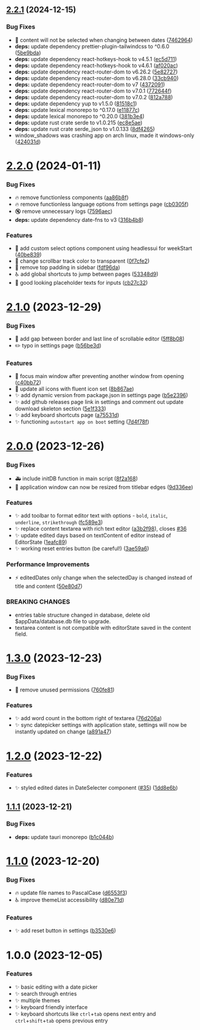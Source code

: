 ## [2.2.1](https://github.com/knownasnaffy/inner-ink/compare/v2.2.0...v2.2.1) (2024-12-15)


### Bug Fixes

* :bug: content will not be selected when changing between dates ([7462964](https://github.com/knownasnaffy/inner-ink/commit/74629643531b68c0f7705d11f8b330ddcc654dab))
* **deps:** update dependency prettier-plugin-tailwindcss to ^0.6.0 ([5be9bda](https://github.com/knownasnaffy/inner-ink/commit/5be9bda2f6451fb27805e3d39d7ceabcc0c87960))
* **deps:** update dependency react-hotkeys-hook to v4.5.1 ([ec5d711](https://github.com/knownasnaffy/inner-ink/commit/ec5d711837b34d5331287ffaf4822450dc03a905))
* **deps:** update dependency react-hotkeys-hook to v4.6.1 ([af020ac](https://github.com/knownasnaffy/inner-ink/commit/af020ac6f7bdda3517d5fed39488a2dc321f8daa))
* **deps:** update dependency react-router-dom to v6.26.2 ([5e82727](https://github.com/knownasnaffy/inner-ink/commit/5e82727dc51ceb0b7d71db37cd543cd46947e684))
* **deps:** update dependency react-router-dom to v6.28.0 ([33cb940](https://github.com/knownasnaffy/inner-ink/commit/33cb940579bcf327f996c9bbc507d9d0b3e579b7))
* **deps:** update dependency react-router-dom to v7 ([4372091](https://github.com/knownasnaffy/inner-ink/commit/4372091e79b1f13a26a492edd0ea222d24e85ae6))
* **deps:** update dependency react-router-dom to v7.0.1 ([772644f](https://github.com/knownasnaffy/inner-ink/commit/772644fc2e5ed0d19d42cc7c3622400ba728f2d1))
* **deps:** update dependency react-router-dom to v7.0.2 ([812a788](https://github.com/knownasnaffy/inner-ink/commit/812a788958d7896f754f5ed832a892ae325eb804))
* **deps:** update dependency yup to v1.5.0 ([81518c1](https://github.com/knownasnaffy/inner-ink/commit/81518c117e7127b063ebb0d47dcb728f907dce6e))
* **deps:** update lexical monorepo to ^0.17.0 ([e11877c](https://github.com/knownasnaffy/inner-ink/commit/e11877c2141e866218465d821c1aa9fa126b8960))
* **deps:** update lexical monorepo to ^0.20.0 ([381b3e4](https://github.com/knownasnaffy/inner-ink/commit/381b3e4c262720e8ca1ab92a14572a93b74181f8))
* **deps:** update rust crate serde to v1.0.215 ([ec8e5ae](https://github.com/knownasnaffy/inner-ink/commit/ec8e5ae529a0ed902a021878d80e42727c17f8ca))
* **deps:** update rust crate serde_json to v1.0.133 ([8df4265](https://github.com/knownasnaffy/inner-ink/commit/8df4265a52685e4ade2fe7473a12da50148e3540))
* window_shadows was crashing app on arch linux, made it windows-only ([424031d](https://github.com/knownasnaffy/inner-ink/commit/424031d845852a2a1cea54d90ce1cd124ed99e2a))

# [2.2.0](https://github.com/knownasnaffy/inner-ink/compare/v2.1.0...v2.2.0) (2024-01-11)


### Bug Fixes

* :fire: remove functionless components ([aa86b8f](https://github.com/knownasnaffy/inner-ink/commit/aa86b8fbeec5fbbfeef380716f9fd2d795c39aeb))
* :fire: remove functionless language options from settings page ([cb0305f](https://github.com/knownasnaffy/inner-ink/commit/cb0305fd9dbaf4dd5f46a7b632c2e693cb5a3ab1))
* :mute: remove unnecessary logs ([7596aec](https://github.com/knownasnaffy/inner-ink/commit/7596aec9192244e63227e875043302d748ca377e))
* **deps:** update dependency date-fns to v3 ([316b4b8](https://github.com/knownasnaffy/inner-ink/commit/316b4b8918232ce056a4288aa890ea763ceddbb3))


### Features

* :lipstick: add custom select options component using headlessui for weekStart ([40be839](https://github.com/knownasnaffy/inner-ink/commit/40be8398365dae0d3a152e4292cd2b45a495d02d))
* :lipstick: change scrollbar track color to transparent ([0f7cfe2](https://github.com/knownasnaffy/inner-ink/commit/0f7cfe23f6318fe276cb73a090b2d59c37fc6e4d))
* :lipstick: remove top padding in sidebar ([fdf96da](https://github.com/knownasnaffy/inner-ink/commit/fdf96da4427330b4703da8599afca9b914ed26ff))
* :wheelchair: add global shortcuts to jump between pages ([53348d9](https://github.com/knownasnaffy/inner-ink/commit/53348d9058a123ac4269624f723a4b48036c875b))
* 💖 good looking placeholder texts for inputs ([cb27c32](https://github.com/knownasnaffy/inner-ink/commit/cb27c324e2db8f8dee4b7715fe497aad8e9b42d8))

# [2.1.0](https://github.com/knownasnaffy/inner-ink/compare/v2.0.0...v2.1.0) (2023-12-29)


### Bug Fixes

* :lipstick: add gap between border and last line of scrollable editor ([5ff8b08](https://github.com/knownasnaffy/inner-ink/commit/5ff8b08c60fe352fbd6384847f0bb0bee18c6d51))
* :pencil2: typo in settings page ([b56be3d](https://github.com/knownasnaffy/inner-ink/commit/b56be3d49a8d11c6b790183b34f39c53c51a9312))


### Features

* :children_crossing: focus main window after preventing another window from opening ([c40bb72](https://github.com/knownasnaffy/inner-ink/commit/c40bb7235e04f1ab8b71a9a7286bee915e41a4be))
* :lipstick: update all icons with fluent icon set ([8b867ae](https://github.com/knownasnaffy/inner-ink/commit/8b867ae2416807c5648c75062950dc50ce88824a))
* :sparkles: add dynamic version from package.json in settings page ([b5e2396](https://github.com/knownasnaffy/inner-ink/commit/b5e2396a0ce1abedec0828f3f5d8d0d8cf9e1d30))
* :sparkles: add github releases page link in settings and comment out update download skeleton section ([5e1f333](https://github.com/knownasnaffy/inner-ink/commit/5e1f3335811447b40888b4bab87a1cb7ec82ae8c))
* :sparkles: add keyboard shortcuts page ([a75531d](https://github.com/knownasnaffy/inner-ink/commit/a75531dbff976450618abd1d3bc2e9f16fe40114))
* :sparkles: functioning `autostart app on boot` setting ([7d4f78f](https://github.com/knownasnaffy/inner-ink/commit/7d4f78f7ae4822de14da12d03ff05565a71661a1))

# [2.0.0](https://github.com/knownasnaffy/inner-ink/compare/v1.3.0...v2.0.0) (2023-12-26)


### Bug Fixes

* :ambulance: include initDB function in main script ([8f2a168](https://github.com/knownasnaffy/inner-ink/commit/8f2a1682185b85459100f5a94574a19f00e96ccf))
* :bug: application window can now be resized from titlebar edges ([9d336ee](https://github.com/knownasnaffy/inner-ink/commit/9d336ee87d0b881e71bd842ec7e7aaf626c065ce))


### Features

* :sparkles: add toolbar to format editor text with options - `bold`, `italic`, `underline`, `strikethrough` ([fc589e3](https://github.com/knownasnaffy/inner-ink/commit/fc589e3e7b9b905a3c0f9f218f924d39fdee693f))
* :sparkles: replace content textarea with rich text editor ([a3b2f98](https://github.com/knownasnaffy/inner-ink/commit/a3b2f98a8eaedbc2177d03ca4ac53dc538eb2b71)), closes [#36](https://github.com/knownasnaffy/inner-ink/issues/36)
* :sparkles: update edited days based on textContent of editor instead of EditorState ([1eafc89](https://github.com/knownasnaffy/inner-ink/commit/1eafc89ddac15de392775f88dd1650a468ff9e41))
* :sparkles: working reset entries button (be careful!) ([3ae59a6](https://github.com/knownasnaffy/inner-ink/commit/3ae59a6cf18bb9726781735ea1c8f7b9ba7e0570))


### Performance Improvements

* :zap: editedDates only change when the selectedDay is changed instead of title and content ([50e80d7](https://github.com/knownasnaffy/inner-ink/commit/50e80d709c5afd0daa6f04bc451824570e42d14c))


### BREAKING CHANGES

* entries table structure changed in database, delete old $appData/database.db file to upgrade.
* textarea content is not compatible with editorState saved in the content field.

# [1.3.0](https://github.com/knownasnaffy/inner-ink/compare/v1.2.0...v1.3.0) (2023-12-23)


### Bug Fixes

* :passport_control: remove unused permissions ([760fe81](https://github.com/knownasnaffy/inner-ink/commit/760fe813bae9f72278c3826181a63a4632684bc0))


### Features

* :sparkles: add word count in the bottom right of textarea ([76d206a](https://github.com/knownasnaffy/inner-ink/commit/76d206abc170a66d87b1bb935cfd6b59e2b4a0b9))
* :sparkles: sync datepicker settings with application state, settings will now be instantly updated on change ([a891a47](https://github.com/knownasnaffy/inner-ink/commit/a891a47ee19b844100fe7d867594b42422206e9e))

# [1.2.0](https://github.com/knownasnaffy/inner-ink/compare/v1.1.1...v1.2.0) (2023-12-22)


### Features

* :sparkles: styled edited dates in DateSelecter component ([#35](https://github.com/knownasnaffy/inner-ink/issues/35)) ([1dd8e6b](https://github.com/knownasnaffy/inner-ink/commit/1dd8e6b0478a6ad6ff7324b0875a195c49cdc06b))

## [1.1.1](https://github.com/knownasnaffy/inner-ink/compare/v1.1.0...v1.1.1) (2023-12-21)


### Bug Fixes

* **deps:** update tauri monorepo ([b1c044b](https://github.com/knownasnaffy/inner-ink/commit/b1c044b3ec2ab0461ca9b547b89c6cd3970bb0cc))

# [1.1.0](https://github.com/knownasnaffy/inner-ink/compare/v1.0.0...v1.1.0) (2023-12-20)


### Bug Fixes

* :fire: update file names to PascalCase ([d6553f3](https://github.com/knownasnaffy/inner-ink/commit/d6553f3b5558c242396942cbb4c050467499190c))
* :wheelchair: improve themeList accessibility ([d80e71d](https://github.com/knownasnaffy/inner-ink/commit/d80e71d3c47d97d525ce127c7b9c11e88d5e293f))


### Features

* :sparkles: add reset button in settings ([b3530e6](https://github.com/knownasnaffy/inner-ink/commit/b3530e6e2a9a31d5efe06a1d73a1cb85ea18c04b))

# 1.0.0 (2023-12-05)


### Features

* ✨ basic editing with a date picker
* ✨ search through entries
* ✨ multiple themes
* ✨ keyboard friendly interface
* ✨ keyboard shortcuts like `ctrl`+`tab` opens next entry and `ctrl`+`shift`+`tab` opens previous entry
